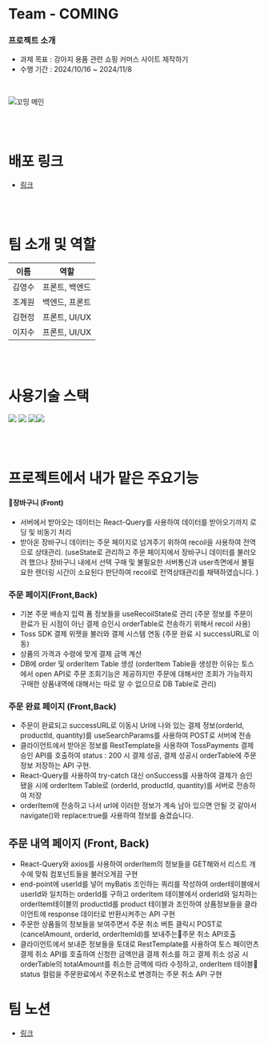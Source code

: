 # Team - COMING

### 프로젝트 소개
- 과제 목표 : 강아지 용품 관련 쇼핑 커머스 사이트 제작하기
- 수행 기간 : 2024/10/16 ~ 2024/11/8 

<br>

![꼬밍 메인](https://github.com/user-attachments/assets/1e3d205d-4c40-4a7e-a8d9-e1905b88c44b)

<br><br>

# 배포 링크
- [링크]([https://playkeyboard.netlify.app/](https://pet-store-coming-fe.vercel.app/)) 

<br><br>

# 팀 소개 및 역할
 
| 이름   | 역할  |
| ------ | ------ |
| 김영수 | 프론트, 백엔드 |
| 조계원 | 백엔드, 프론트  | 
| 김현정 | 프론트, UI/UX |
| 이지수 | 프론트, UI/UX |

<br><br>

# 사용기술 스택

<img src="https://img.shields.io/badge/HTML5-E34F26?style=flat-square&logo=HTML5&logoColor=white"/> <img src="https://img.shields.io/badge/JavaScript-F7DF1E?style=flat-square&logo=JavaScript&logoColor=white"/> <img src="https://img.shields.io/badge/React-61DAFB?style=flat-square&logo=React&logoColor=white"/><img src="https://img.shields.io/badge/styled components-DB7093?style=flat-square&logo=styled-components&logoColor=white"/>

<br><br>

# 프로젝트에서 내가 맡은 주요기능

#### 장바구니 (Front)
- 서버에서 받아오는 데이터는 React-Query를 사용하여 데이터를 받아오기까지 로딩 및 비동기 처리
- 받아온 장바구니 데이터는 주문 페이지로 넘겨주기 위하여 recoil을 사용하여 전역으로 상태관리. (useState로 관리하고 주문 페이지에서 장바구니 데이터를 불러오려 했으나 장바구니 내에서 선택 구매 및 불필요한 서버통신과 user측면에서 불필요한 렌더링 시간이 소요된다 판단하여 recoil로 전역상태관리를 채택하였습니다. )

### 주문 페이지(Front,Back)
- 기본 주문 배송지 입력 폼 정보들을 useRecoilState로 관리 (주문 정보를 주문이 완료가 된 시점이 아닌 결제 승인시 orderTable로 전송하기 위해서 recoil 사용)
- Toss SDK 결제 위젯을 불러와 결제 시스템 연동 (주문 완료 시 successURL로 이동)
- 상품의 가격과 수령에 맞게 결제 금액 계산
- DB에 order 및 orderItem Table 생성 (orderItem Table을 생성한 이유는 토스에서 open API로 주문 조회기능은 제공하지만 주문에 대해서만 조회가 가능하지 구매한 상품내역에 대해서는 따로 알 수 없으므로 DB Table로 관리)

### 주문 완료 페이지 (Front,Back)
- 주문이 완료되고 successURL로 이동시 Url에 나와 있는 결제 정보(orderId, productId, quantity)를 useSearchParams를 사용하여 POST로 서버에 전송
- 클라이언트에서 받아온 정보를 RestTemplate을 사용하여 TossPayments 결제 승인 API를 호출하여 status : 200 시 결제 성공, 결제 성공시 orderTable에 주문 정보 저장하는 API 구현.
- React-Query를 사용하여 try-catch 대신 onSuccess를 사용하여 결제가 승인 됐을 시에 orderItem Table로 (orderId, productId, quantity)를 서버로 전송하여 저장
- orderItem에 전송하고 나서 url에 이러한 정보가 계속 남아 있으면 안될 것 같아서 navigate()와 replace:true를 사용하여 정보를 숨겼습니다.

## 주문 내역 페이지 (Front, Back)
- React-Query와 axios를 사용하여 orderItem의 정보들을 GET해와서 리스트 개수에 맞춰 컴포넌트들을 불러오게끔 구현
- end-point에 userId를 넣어 myBatis 조인하는 쿼리를 작성하여 order테이블에서 userId와 일치하는 orderId를 구하고 orderItem 테이블에서 orderId와 일치하는 orderItem테이블의 productId를 product 테이블과 조인하여 상품정보들을 클라이언트에 response 데이터로 반환시켜주는 API 구현
- 주문한 상품들의 정보들을 보여주면서 주문 취소 버튼 클릭시 POST로 (cancelAmount, orderId, orderItemId)를 보내주는주문 취소 API호출
- 클라이언트에서 보내준 정보들을 토대로 RestTemplate를 사용하여 토스 페이먼츠 결제 취소 API를 호출하여 신청한 금액만큼 결제 취소를 하고 결제 취소 성공 시 orderTable의 totalAmount를 취소한 금액에 따라 수정하고, orderItem 테이블 status 컬럼을 주문완료에서 주문취소로 변경하는 주문 취소 API 구현

# 팀 노션
- [링크](https://nosy-polo-4ce.notion.site/13e9a879c5cc805e9956fe1ba43a44b3?pvs=4)

